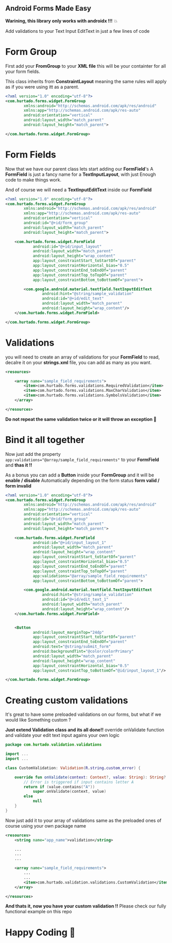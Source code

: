 ## Android Forms Made Easy
**Warining, this library only works with androidx !!!** :boom:

Add validations to your Text Input EditText in just a few lines of code

# Form Group 

First add your **FromGroup** to your **XML file** this will be your containter
for all your form fields.

This class inherits from **ConstraintLayout** meaning the same rules will apply 
as if you were using itt as a parent.

```` xml
<?xml version="1.0" encoding="utf-8"?>
<com.hurtado.forms.widget.FormGroup
        xmlns:android="http://schemas.android.com/apk/res/android"
        xmlns:app="http://schemas.android.com/apk/res-auto"
        android:orientation="vertical"
        android:layout_width="match_parent"
        android:layout_height="match_parent">

</com.hurtado.forms.widget.FormGroup>
````

# Form Fields 

Now that we have our parent class lets start adding our **FormField**'s
A **FormField** is just a fancy name for a **TextInputLayout**, with just
Enough code to make things work.

And of course we will need a **TextInputEditText** inside our **FormField**

```` xml
<?xml version="1.0" encoding="utf-8"?>
<com.hurtado.forms.widget.FormGroup
        xmlns:android="http://schemas.android.com/apk/res/android"
        xmlns:app="http://schemas.android.com/apk/res-auto"
        android:orientation="vertical"
        android:id="@+id/form_group"
        android:layout_width="match_parent"
        android:layout_height="match_parent">

    <com.hurtado.forms.widget.FormField
            android:id="@+id/input_layout"
            android:layout_width="match_parent"
            android:layout_height="wrap_content"
            app:layout_constraintStart_toStartOf="parent"
            app:layout_constraintHorizontal_bias="0.5"
            app:layout_constraintEnd_toEndOf="parent"
            app:layout_constraintTop_toTopOf="parent"
            app:layout_constraintBottom_toBottomOf="parent">

        <com.google.android.material.textfield.TextInputEditText
                android:hint="@string/sample_validation"
                android:id="@+id/edit_text"
                android:layout_width="match_parent"
                android:layout_height="wrap_content"/>
    </com.hurtado.forms.widget.FormField>

</com.hurtado.forms.widget.FormGroup>
````
# Validations 

you will need to create an array of validations for your **FormField** to read,
decalre it on your **strings.xml** file, you can add as many as you want.

```` xml
<resources>

    <array name="sample_field_requirements">
        <item>com.hurtado.forms.validations.RequiredValidation</item>
        <item>com.hurtado.forms.validations.MaxCharValidation</item>
        <item>com.hurtado.forms.validations.SymbolsValidation</item>
    </array>

</resources>

````
**Do not repeat the same validation twice or it will throw an exception :bug:**

# Bind it all together
Now just add the property ```` app:validations="@array/sample_field_requirements" ```` 
to your **FormField** and **thas it !!**

As a bonus you can add a **Button** inside your **FormGroup** and it will be **enable / disable**
Automatically depending on the form status **form valid / form invalid**

```` xml
<?xml version="1.0" encoding="utf-8"?>
<com.hurtado.forms.widget.FormGroup
        xmlns:android="http://schemas.android.com/apk/res/android"
        xmlns:app="http://schemas.android.com/apk/res-auto"
        android:orientation="vertical"
        android:id="@+id/form_group"
        android:layout_width="match_parent"
        android:layout_height="match_parent">

    <com.hurtado.forms.widget.FormField
            android:id="@+id/input_layout_1"
            android:layout_width="match_parent"
            android:layout_height="wrap_content"
            app:layout_constraintStart_toStartOf="parent"
            app:layout_constraintHorizontal_bias="0.5"
            app:layout_constraintEnd_toEndOf="parent"
            app:layout_constraintTop_toTopOf="parent"
            app:validations="@array/sample_field_requirements"
            app:layout_constraintBottom_toBottomOf="parent">

        <com.google.android.material.textfield.TextInputEditText
                android:hint="@string/sample_validation"
                android:id="@+id/edit_text_1"
                android:layout_width="match_parent"
                android:layout_height="wrap_content"/>
    </com.hurtado.forms.widget.FormField>


    <Button
            android:layout_marginTop="24dp"
            app:layout_constraintStart_toStartOf="parent"
            app:layout_constraintEnd_toEndOf="parent"
            android:text="@string/submit_form"
            android:backgroundTint="@color/colorPrimary"
            android:layout_width="match_parent"
            android:layout_height="wrap_content"
            app:layout_constraintHorizontal_bias="0.5"
            app:layout_constraintTop_toBottomOf="@id/input_layout_1"/>

</com.hurtado.forms.widget.FormGroup>
````

# Creating custom validations
It's great to have some preloaded validations on our forms, but what if we would like
Something custom ?

**Just extend Validation class and its all done!!**
override onValidate function and validate your edit text input agains your own logic

```` kotlin
package com.hurtado.validation.validations

import ...
import ...

class CustomValidation: Validation(R.string.custom_error) {

    override fun onValidate(context: Context?, value: String): String? {
        // Error is triggered if input contains letter A
        return if (value.contains("A"))
            super.onValidate(context, value)
        else
            null
    }
}
````

Now just add it to your array of validations same as the preloaded ones of course using your own package name

```` xml
<resources>
    <string name="app_name">validation</string>

    ...
    ...
    ...

    <array name="sample_field_requirements">
        ...
        ...
        <item>com.hurtado.validation.validations.CustomValidation</item>
    </array>

</resources>
````

**And thats it, now you have your custom validation !!**
Please check our fully functional example on this repo

# Happy Coding  :beers:
